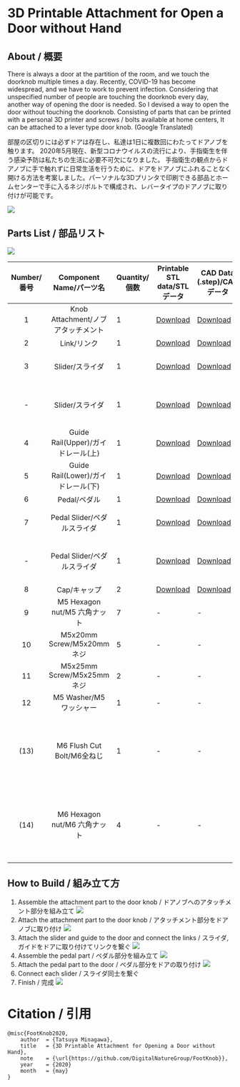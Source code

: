 # 3D Printable Attachment for Open a Door without Hand

## About / 概要

There is always a door at the partition of the room, and we touch the doorknob multiple times a day.
Recently, COVID-19 has become widespread, and we have to work to prevent infection.
Considering that unspecified number of people are touching the doorknob every day, another way of opening the door is needed.
So I devised a way to open the door without touching the doorknob.
Consisting of parts that can be printed with a personal 3D printer and screws / bolts available at home centers,
It can be attached to a lever type door knob. (Google Translated)

部屋の区切りには必ずドアは存在し、私達は1日に複数回にわたってドアノブを触ります。
2020年5月現在、新型コロナウイルスの流行により、手指衛生を伴う感染予防は私たちの生活に必要不可欠になりました。
手指衛生の観点からドアノブに手で触れずに日常生活を行うために、ドアをドアノブにふれることなく開ける方法を考案しました。パーソナルな3Dプリンタで印刷できる部品とホームセンターで手に入るネジ/ボルトで構成され、レバータイプのドアノブに取り付けが可能です。

![](./img/head.gif)

## Parts List / 部品リスト

![](./img/list.jpg)

|Number/番号|Component Name/パーツ名|Quantity/個数|Printable STL data/STLデータ| CAD Data (.step)/CADデータ|Other/備考|
|:-:|:-:|-|-|-|-|
|1|Knob Attachment/ノブアタッチメント| 1 | [Download](https://github.com/DigitalNatureGroup/FootKnob/raw/master/stl/attachment.stl) | [Download](https://github.com/DigitalNatureGroup/FootKnob/raw/master/step/attachment.step) | |
|2|Link/リンク| 1 | [Download](https://github.com/DigitalNatureGroup/FootKnob/raw/master/stl/link.stl) | [Download](https://github.com/DigitalNatureGroup/FootKnob/raw/master/step/link.step) | |
|3|Slider/スライダ| 1 | [Download](https://github.com/DigitalNatureGroup/FootKnob/raw/master/stl/slider_left.stl) | [Download](https://github.com/DigitalNatureGroup/FootKnob/raw/master/step/slider.step) |Knob on the left/ドアノブが左の場合|
|-|Slider/スライダ| 1 | [Download](https://github.com/DigitalNatureGroup/FootKnob/raw/master/stl/slider_right.stl) | [Download](https://github.com/DigitalNatureGroup/FootKnob/raw/master/step/slider.step) |Knob on the right/ドアノブが右の場合|
|4|Guide Rail(Upper)/ガイドレール(上)| 1 | [Download](https://github.com/DigitalNatureGroup/FootKnob/raw/master/stl/guiderail_upper.stl) | [Download](https://github.com/DigitalNatureGroup/FootKnob/raw/master/step/guiderail_upper.step) | |
|5|Guide Rail(Lower)/ガイドレール(下)| 1 | [Download](https://github.com/DigitalNatureGroup/FootKnob/raw/master/stl/guiderail_lower.stl) | [Download](https://github.com/DigitalNatureGroup/FootKnob/raw/master/step/guiderail_lower.step) | |
|6|Pedal/ペダル| 1 | [Download](https://github.com/DigitalNatureGroup/FootKnob/raw/master/stl/pedal.stl) | [Download](https://github.com/DigitalNatureGroup/FootKnob/raw/master/step/pedal.step) | |
|7|Pedal Slider/ペダルスライダ| 1 | [Download](https://github.com/DigitalNatureGroup/FootKnob/raw/master/stl/pedalslider_left.stl) | [Download](https://github.com/DigitalNatureGroup/FootKnob/raw/master/step/pedalslider.step) |Knob on the left/ドアノブが左の場合|
|-|Pedal Slider/ペダルスライダ| 1 | [Download](https://github.com/DigitalNatureGroup/FootKnob/raw/master/stl/pedalslider_right.stl) | [Download](https://github.com/DigitalNatureGroup/FootKnob/raw/master/step/pedalslider.step) |Knob on the right/ドアノブが右の場合|
|8|Cap/キャップ| 2 | [Download](https://github.com/DigitalNatureGroup/FootKnob/raw/master/stl/cap.stl) | [Download](https://github.com/DigitalNatureGroup/FootKnob/raw/master/step/cap.step) | |
|9|M5 Hexagon nut/M5 六角ナット| 7 | - | - | |
|10|M5x20mm Screw/M5x20mm ネジ| 5 | - | - | |
|11|M5x25mm Screw/M5x25mm ネジ| 2 | - | - | |
|12|M5 Washer/M5 ワッシャー| 1 | - | - | |
|(13)|M6 Flush Cut Bolt/M6全ねじ| 1 | - | - |【Optional】Linker of Each Slider/【オプション】スライダ同士を繋ぐ用|
|(14)|M6 Hexagon nut/M6 六角ナット| 4 | - | - |【Optional】Linker of Each Slider/【オプション】スライダ同士を繋ぐ用|

## How to Build / 組み立て方

1. Assemble the attachment part to the door knob / ドアノブへのアタッチメント部分を組み立て
![](./img/build_step_01.gif)
1. Attach the attachment part to the door knob / アタッチメント部分をドアノブに取り付け
![](./img/build_step_02.jpg)
1. Attach the slider and guide to the door and connect the links / スライダ,ガイドをドアに取り付けてリンクを繋ぐ
![](./img/build_step_03.jpg)
1. Assemble the pedal part / ペダル部分を組み立て
![](./img/build_step_04.gif)
1. Attach the pedal part to the door / ペダル部分をドアの取り付け
![](./img/build_step_05.jpg)
1. Connect each slider / スライダ同士を繋ぐ
1. Finish / 完成
![](./img/build_step_06.jpg)


# Citation / 引用
```
@misc{FootKnob2020,
    author  = {Tatsuya Minagawa},
    title   = {3D Printable Attachment for Opening a Door without Hand},
    note    = {\url{https://github.com/DigitalNatureGroup/FootKnob}},
    year    = {2020}
    month   = {may}
}
```
